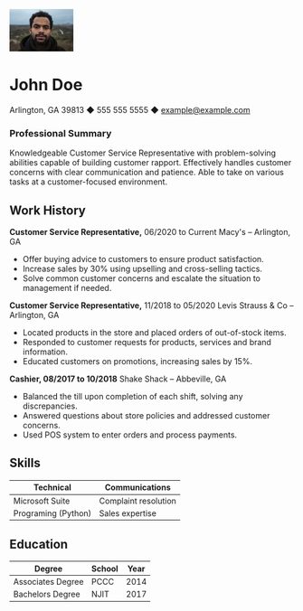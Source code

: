 ![John Doe](johndoe.jpeg)

# John Doe

Arlington, GA 39813 ◆ 555 555 5555 ◆ example@example.com

### Professional Summary

Knowledgeable Customer Service Representative with problem-solving abilities capable of building customer rapport. Effectively handles customer concerns with clear communication and patience. Able to take on various tasks at a customer-focused environment.

## Work History

**Customer Service Representative,** 06/2020 to Current Macy's – Arlington,  GA

* Offer buying advice to customers to ensure product satisfaction.
* Increase sales by 30% using upselling and cross-selling tactics.
* Solve common customer concerns and escalate the situation to management if needed.


**Customer Service Representative,** 11/2018 to 05/2020 Levis Strauss & Co – Arlington, GA

* Located products in the store and placed orders of out-of-stock items.
* Responded to customer requests for products, services and brand information.
* Educated customers on promotions, increasing sales by 15%.

**Cashier, 08/2017 to 10/2018** Shake Shack – Abbeville, GA

* Balanced the till upon completion of each shift, solving any discrepancies.
* Answered questions about store policies and addressed customer concerns.
* Used POS system to enter orders and process payments.

## Skills

| Technical           | Communications       |
| ------------------- | -------------------- |
| Microsoft Suite     | Complaint resolution |
| Programing (Python) | Sales expertise      |

## Education

| Degree            | School | Year |
| ----------------- | ------ | ---- |
| Associates Degree | PCCC   | 2014 |
| Bachelors Degree  | NJIT   | 2017 |
